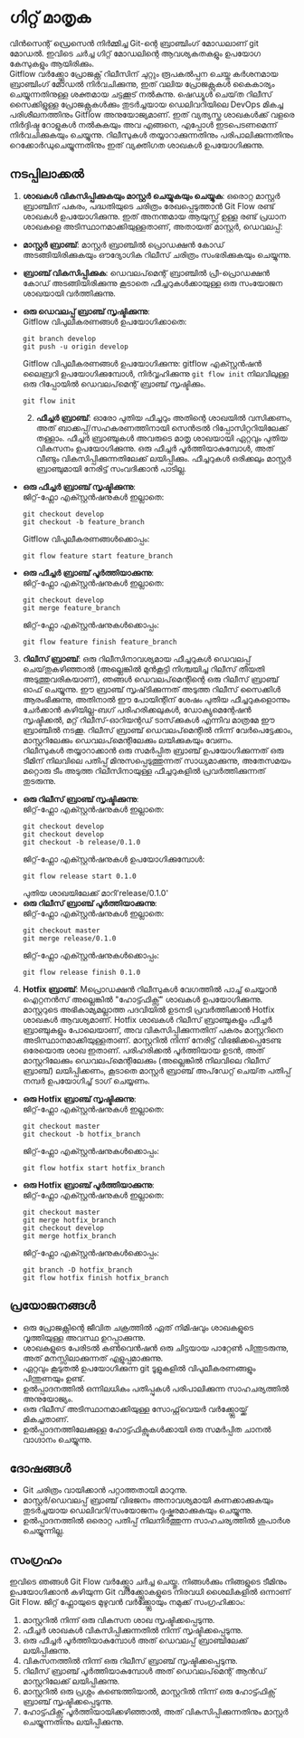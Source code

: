 # ഗിറ്റ്‌ മാതൃക
വിൻസെന്റ് ഡ്രെസെൻ നിർമ്മിച്ച Git-ന്റെ ബ്രാഞ്ചിംഗ് മോഡലാണ് git മോഡൽ. ഇവിടെ ചർച്ച ഗിറ്റ്‌ മോഡലിന്റെ ആവശ്യകതകളും ഉപയോഗ കേസുകളും ആയിരിക്കും.<br />
Gitflow വർക്ക്ഫ്ലോ പ്രോജക്റ്റ് റിലീസിന് ചുറ്റും രൂപകൽപ്പന ചെയ്ത കർശനമായ ബ്രാഞ്ചിംഗ് മോഡൽ നിർവചിക്കുന്നു, ഇത് വലിയ പ്രോജക്റ്റുകൾ കൈകാര്യം ചെയ്യുന്നതിനുള്ള ശക്തമായ ചട്ടക്കൂട് നൽകുന്നു. ഷെഡ്യൂൾ ചെയ്‌ത റിലീസ് സൈക്കിളുള്ള പ്രോജക്റ്റുകൾക്കും തുടർച്ചയായ ഡെലിവറിയിലെ DevOps മികച്ച പരിശീലനത്തിനും Gitflow അനുയോജ്യമാണ്. ഇത് വ്യത്യസ്ത ശാഖകൾക്ക് വളരെ നിർദ്ദിഷ്ട റോളുകൾ നൽകുകയും അവ എങ്ങനെ, എപ്പോൾ ഇടപെടണമെന്ന് നിർവചിക്കുകയും ചെയ്യുന്നു. റിലീസുകൾ തയ്യാറാക്കുന്നതിനും പരിപാലിക്കുന്നതിനും റെക്കോർഡുചെയ്യുന്നതിനും ഇത് വ്യക്തിഗത ശാഖകൾ ഉപയോഗിക്കുന്നു.

## നടപ്പിലാക്കൽ

1. **ശാഖകൾ വികസിപ്പിക്കുകയും മാസ്റ്റർ ചെയ്യുകയും ചെയ്യുക**: ഒരൊറ്റ മാസ്റ്റർ ബ്രാഞ്ചിന് പകരം, പദ്ധതിയുടെ ചരിത്രം രേഖപ്പെടുത്താൻ Git Flow രണ്ട് ശാഖകൾ ഉപയോഗിക്കുന്നു. ഇത് അനന്തമായ ആയുസ്സ് ഉള്ള രണ്ട് പ്രധാന ശാഖകളെ അടിസ്ഥാനമാക്കിയുള്ളതാണ്, അതായത് മാസ്റ്റർ, ഡെവലപ്പ്:
  - **മാസ്റ്റർ ബ്രാഞ്ച്**: മാസ്റ്റർ ബ്രാഞ്ചിൽ പ്രൊഡക്ഷൻ കോഡ് അടങ്ങിയിരിക്കുകയും ഔദ്യോഗിക റിലീസ് ചരിത്രം സംഭരിക്കുകയും ചെയ്യുന്നു.
  - **ബ്രാഞ്ച് വികസിപ്പിക്കുക**: ഡെവലപ്‌മെന്റ് ബ്രാഞ്ചിൽ പ്രീ-പ്രൊഡക്ഷൻ കോഡ് അടങ്ങിയിരിക്കുന്നു കൂടാതെ ഫീച്ചറുകൾക്കായുള്ള ഒരു സംയോജന ശാഖയായി വർത്തിക്കുന്നു.
  - **ഒരു ഡെവലപ്പ് ബ്രാഞ്ച് സൃഷ്ടിക്കുന്നു**:<br />
    Gitflow വിപുലീകരണങ്ങൾ ഉപയോഗിക്കാതെ:
    ```
    git branch develop
    git push -u origin develop
    ```
    Gitflow വിപുലീകരണങ്ങൾ ഉപയോഗിക്കുന്നു: gitflow എക്സ്റ്റൻഷൻ ലൈബ്രറി ഉപയോഗിക്കുമ്പോൾ, നിർവ്വഹിക്കുന്നു `git flow init` നിലവിലുള്ള ഒരു റിപ്പോയിൽ ഡെവലപ്‌മെന്റ് ബ്രാഞ്ച് സൃഷ്ടിക്കും.
    ```
    git flow init
    ```

    2. **ഫീച്ചർ ബ്രാഞ്ച്**: ഓരോ പുതിയ ഫീച്ചറും അതിന്റെ ശാഖയിൽ വസിക്കണം, അത് ബാക്കപ്പ്/സഹകരണത്തിനായി സെൻട്രൽ റിപ്പോസിറ്ററിയിലേക്ക് തള്ളാം. ഫീച്ചർ ബ്രാഞ്ചുകൾ അവരുടെ മാതൃ ശാഖയായി ഏറ്റവും പുതിയ വികസനം ഉപയോഗിക്കുന്നു. ഒരു ഫീച്ചർ പൂർത്തിയാകുമ്പോൾ, അത് വീണ്ടും വികസിപ്പിക്കുന്നതിലേക്ക് ലയിപ്പിക്കും. ഫീച്ചറുകൾ ഒരിക്കലും മാസ്റ്റർ ബ്രാഞ്ചുമായി നേരിട്ട് സംവദിക്കാൻ പാടില്ല.
  - **ഒരു ഫീച്ചർ ബ്രാഞ്ച് സൃഷ്ടിക്കുന്നു**: <br />
   ജിറ്റ്-ഫ്ലോ എക്സ്റ്റൻഷനുകൾ ഇല്ലാതെ:
    ```
    git checkout develop
    git checkout -b feature_branch
    ```
    Gitflow വിപുലീകരണങ്ങൾക്കൊപ്പം:
    ```
    git flow feature start feature_branch
    ```
  - **ഒരു ഫീച്ചർ ബ്രാഞ്ച് പൂർത്തിയാക്കുന്നു**: <br />
    ജിറ്റ്-ഫ്ലോ എക്സ്റ്റൻഷനുകൾ ഇല്ലാതെ:
    ```
    git checkout develop
    git merge feature_branch
    ```
    ജിറ്റ്-ഫ്ലോ എക്സ്റ്റൻഷനുകൾക്കൊപ്പം:
    ```
    git flow feature finish feature_branch
    ```
3. **റിലീസ് ബ്രാഞ്ച്**: ഒരു റിലീസിനാവശ്യമായ ഫീച്ചറുകൾ ഡെവലപ്പ് ചെയ്‌തുകഴിഞ്ഞാൽ (അല്ലെങ്കിൽ മുൻകൂട്ടി നിശ്ചയിച്ച റിലീസ് തീയതി അടുത്തുവരികയാണ്), ഞങ്ങൾ ഡെവലപ്‌മെന്റിന്റെ ഒരു റിലീസ് ബ്രാഞ്ച് ഓഫ് ചെയ്യുന്നു. ഈ ബ്രാഞ്ച് സൃഷ്‌ടിക്കുന്നത് അടുത്ത റിലീസ് സൈക്കിൾ ആരംഭിക്കുന്നു, അതിനാൽ ഈ പോയിന്റിന് ശേഷം പുതിയ ഫീച്ചറുകളൊന്നും ചേർക്കാൻ കഴിയില്ല-ബഗ് പരിഹരിക്കലുകൾ, ഡോക്യുമെന്റേഷൻ സൃഷ്ടിക്കൽ, മറ്റ് റിലീസ്-ഓറിയന്റഡ് ടാസ്‌ക്കുകൾ എന്നിവ മാത്രമേ ഈ ബ്രാഞ്ചിൽ നടക്കൂ. റിലീസ് ബ്രാഞ്ച് ഡെവലപ്‌മെന്റിൽ നിന്ന് വേർപെട്ടേക്കാം, മാസ്റ്ററിലേക്കും ഡെവലപ്‌മെന്റിലേക്കും ലയിക്കുകയും വേണം. <br />
റിലീസുകൾ തയ്യാറാക്കാൻ ഒരു സമർപ്പിത ബ്രാഞ്ച് ഉപയോഗിക്കുന്നത് ഒരു ടീമിന് നിലവിലെ പതിപ്പ് മിനുസപ്പെടുത്തുന്നത് സാധ്യമാക്കുന്നു, അതേസമയം മറ്റൊരു ടീം അടുത്ത റിലീസിനായുള്ള ഫീച്ചറുകളിൽ പ്രവർത്തിക്കുന്നത് തുടരുന്നു.
  - **ഒരു റിലീസ് ബ്രാഞ്ച് സൃഷ്ടിക്കുന്നു**: <br />
    ജിറ്റ്-ഫ്ലോ എക്സ്റ്റൻഷനുകൾ ഇല്ലാതെ:
    ```
    git checkout develop
    git checkout develop
    git checkout -b release/0.1.0
    ```
    ജിറ്റ്-ഫ്ലോ എക്സ്റ്റൻഷനുകൾ ഉപയോഗിക്കുമ്പോൾ:
    ```
    git flow release start 0.1.0
    ```
    പുതിയ ശാഖയിലേക്ക് മാറി'release/0.1.0'
  - **ഒരു റിലീസ് ബ്രാഞ്ച് പൂർത്തിയാക്കുന്നു**: <br />
    ജിറ്റ്-ഫ്ലോ എക്സ്റ്റൻഷനുകൾ ഇല്ലാതെ:
    ```
    git checkout master
    git merge release/0.1.0
    ```
    ജിറ്റ്-ഫ്ലോ എക്സ്റ്റൻഷനുകൾക്കൊപ്പം:
    ```
    git flow release finish 0.1.0
    ```
4. **Hotfix ബ്രാഞ്ച്**: Mപ്രൊഡക്ഷൻ റിലീസുകൾ വേഗത്തിൽ പാച്ച് ചെയ്യാൻ ഐറ്റനൻസ് അല്ലെങ്കിൽ "ഹോട്ട്ഫിക്സ്" ശാഖകൾ ഉപയോഗിക്കുന്നു. മാസ്റ്ററുടെ അഭികാമ്യമല്ലാത്ത പദവിയിൽ ഉടനടി പ്രവർത്തിക്കാൻ Hotfix ശാഖകൾ ആവശ്യമാണ്. Hotfix ശാഖകൾ റിലീസ് ബ്രാഞ്ചുകളും ഫീച്ചർ ബ്രാഞ്ചുകളും പോലെയാണ്, അവ വികസിപ്പിക്കുന്നതിന് പകരം മാസ്റ്ററിനെ അടിസ്ഥാനമാക്കിയുള്ളതാണ്. മാസ്റ്ററിൽ നിന്ന് നേരിട്ട് വിഭജിക്കപ്പെടേണ്ട ഒരേയൊരു ശാഖ ഇതാണ്. പരിഹരിക്കൽ പൂർത്തിയായ ഉടൻ, അത് മാസ്റ്ററിലേക്കും ഡെവലപ്‌മെന്റിലേക്കും (അല്ലെങ്കിൽ നിലവിലെ റിലീസ് ബ്രാഞ്ച്) ലയിപ്പിക്കണം, കൂടാതെ മാസ്റ്റർ ബ്രാഞ്ച് അപ്‌ഡേറ്റ് ചെയ്‌ത പതിപ്പ് നമ്പർ ഉപയോഗിച്ച് ടാഗ് ചെയ്യണം.
  - **ഒരു Hotfix ബ്രാഞ്ച് സൃഷ്ടിക്കുന്നു**: <br />
    ജിറ്റ്-ഫ്ലോ എക്സ്റ്റൻഷനുകൾ ഇല്ലാതെ:
    ```
    git checkout master
    git checkout -b hotfix_branch
    ```
    ജിറ്റ്-ഫ്ലോ എക്സ്റ്റൻഷനുകൾക്കൊപ്പം: 
    ```
    git flow hotfix start hotfix_branch
    ```
  - **ഒരു Hotfix ബ്രാഞ്ച് പൂർത്തിയാക്കുന്നു**: <br />
  ജിറ്റ്-ഫ്ലോ എക്സ്റ്റൻഷനുകൾ ഇല്ലാതെ:
    ```
    git checkout master
    git merge hotfix_branch
    git checkout develop
    git merge hotfix_branch
    ```
    ജിറ്റ്-ഫ്ലോ എക്സ്റ്റൻഷനുകൾക്കൊപ്പം:
    ```
    git branch -D hotfix_branch
    git flow hotfix finish hotfix_branch
    ```


## പ്രയോജനങ്ങൾ

- ഒരു പ്രോജക്റ്റിന്റെ ജീവിത ചക്രത്തിൽ ഏത് നിമിഷവും ശാഖകളുടെ വൃത്തിയുള്ള അവസ്ഥ ഉറപ്പാക്കുന്നു.
- ശാഖകളുടെ പേരിടൽ കൺവെൻഷൻ ഒരു ചിട്ടയായ പാറ്റേൺ പിന്തുടരുന്നു, അത് മനസ്സിലാക്കുന്നത് എളുപ്പമാക്കുന്നു.
- ഏറ്റവും കൂടുതൽ ഉപയോഗിക്കുന്ന git ടൂളുകളിൽ വിപുലീകരണങ്ങളും പിന്തുണയും ഉണ്ട്.
- ഉൽപ്പാദനത്തിൽ ഒന്നിലധികം പതിപ്പുകൾ പരിപാലിക്കുന്ന സാഹചര്യത്തിൽ അനുയോജ്യം.
- ഒരു റിലീസ് അടിസ്ഥാനമാക്കിയുള്ള സോഫ്റ്റ്‌വെയർ വർക്ക്ഫ്ലോയ്ക്ക് മികച്ചതാണ്.
- ഉൽപ്പാദനത്തിലേക്കുള്ള ഹോട്ട്ഫിക്സുകൾക്കായി ഒരു സമർപ്പിത ചാനൽ വാഗ്ദാനം ചെയ്യുന്നു.

## ദോഷങ്ങൾ

- Git ചരിത്രം വായിക്കാൻ പറ്റാത്തതായി മാറുന്നു.
- മാസ്റ്റർ/ഡെവലപ്പ് ബ്രാഞ്ച് വിഭജനം അനാവശ്യമായി കണക്കാക്കുകയും തുടർച്ചയായ ഡെലിവറി/സംയോജനം ദുഷ്കരമാക്കുകയും ചെയ്യുന്നു.
- ഉൽപ്പാദനത്തിൽ ഒരൊറ്റ പതിപ്പ് നിലനിർത്തുന്ന സാഹചര്യത്തിൽ ശുപാർശ ചെയ്യുന്നില്ല.


## സംഗ്രഹം

ഇവിടെ ഞങ്ങൾ Git Flow വർക്ക്ഫ്ലോ ചർച്ച ചെയ്തു. നിങ്ങൾക്കും നിങ്ങളുടെ ടീമിനും ഉപയോഗിക്കാൻ കഴിയുന്ന Git വർക്ക്ഫ്ലോകളുടെ നിരവധി ശൈലികളിൽ ഒന്നാണ് Git Flow. ജിറ്റ് ഫ്ലോയുടെ മുഴുവൻ വർക്ക്ഫ്ലോയും നമുക്ക് സംഗ്രഹിക്കാം:
1. മാസ്റ്ററിൽ നിന്ന് ഒരു വികസന ശാഖ സൃഷ്ടിക്കപ്പെടുന്നു.
2. ഫീച്ചർ ശാഖകൾ വികസിപ്പിക്കുന്നതിൽ നിന്ന് സൃഷ്ടിക്കപ്പെടുന്നു.
3. ഒരു ഫീച്ചർ പൂർത്തിയാകുമ്പോൾ അത് ഡെവലപ്പ് ബ്രാഞ്ചിലേക്ക് ലയിപ്പിക്കുന്നു.
4. വികസനത്തിൽ നിന്ന് ഒരു റിലീസ് ബ്രാഞ്ച് സൃഷ്ടിക്കപ്പെടുന്നു.
5. റിലീസ് ബ്രാഞ്ച് പൂർത്തിയാകുമ്പോൾ അത് ഡെവലപ്‌മെന്റ് ആൻഡ് മാസ്റ്ററിലേക്ക് ലയിപ്പിക്കുന്നു.
6. മാസ്റ്ററിൽ ഒരു പ്രശ്നം കണ്ടെത്തിയാൽ, മാസ്റ്ററിൽ നിന്ന് ഒരു ഹോട്ട്ഫിക്സ് ബ്രാഞ്ച് സൃഷ്ടിക്കപ്പെടുന്നു.
7. ഹോട്ട്ഫിക്സ് പൂർത്തിയായിക്കഴിഞ്ഞാൽ, അത് വികസിപ്പിക്കുന്നതിനും മാസ്റ്റർ ചെയ്യുന്നതിനും ലയിപ്പിക്കുന്നു.